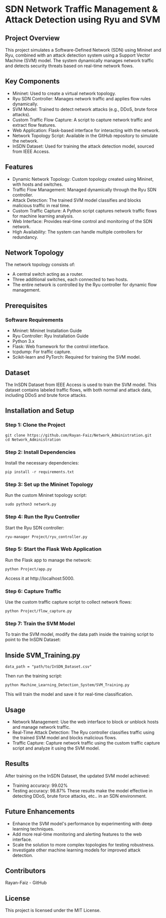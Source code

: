 # SDN Network Traffic Management & Attack Detection using Ryu and SVM

## Project Overview
This project simulates a Software-Defined Network (SDN) using Mininet and Ryu, combined with an attack detection system using a Support Vector Machine (SVM) model. The system dynamically manages network traffic and detects security threats based on real-time network flows.

## Key Components
- Mininet: Used to create a virtual network topology.
- Ryu SDN Controller: Manages network traffic and applies flow rules dynamically.
- SVM Model: Trained to detect network attacks (e.g., DDoS, brute force attacks).
- Custom Traffic Flow Capture: A script to capture network traffic and extract flow features.
- Web Application: Flask-based interface for interacting with the network.
- Network Topology Script: Available in the GitHub repository to simulate the network.
- InSDN Dataset: Used for training the attack detection model, sourced from IEEE Access.

## Features
- Dynamic Network Topology: Custom topology created using Mininet, with hosts and switches.
- Traffic Flow Management: Managed dynamically through the Ryu SDN controller.
- Attack Detection: The trained SVM model classifies and blocks malicious traffic in real time.
- Custom Traffic Capture: A Python script captures network traffic flows for machine learning analysis.
- Web Interface: Provides real-time control and monitoring of the SDN network.
- High Availability: The system can handle multiple controllers for redundancy.

## Network Topology
The network topology consists of:
- A central switch acting as a router.
- Three additional switches, each connected to two hosts.
- The entire network is controlled by the Ryu controller for dynamic flow management.

## Prerequisites

### Software Requirements
- Mininet: Mininet Installation Guide
- Ryu Controller: Ryu Installation Guide
- Python 3.x
- Flask: Web framework for the control interface.
- tcpdump: For traffic capture.
- Scikit-learn and PyTorch: Required for training the SVM model.

## Dataset
The InSDN Dataset from IEEE Access is used to train the SVM model. This dataset contains labeled traffic flows, with both normal and attack data, including DDoS and brute force attacks.

## Installation and Setup

### Step 1: Clone the Project
```
git clone https://github.com/Rayan-Faiz/Network_Administration.git
cd Network_Administration
```

### Step 2: Install Dependencies
Install the necessary dependencies:
```
pip install -r requirements.txt
```

### Step 3: Set up the Mininet Topology
Run the custom Mininet topology script:
```
sudo python3 network.py
```

### Step 4: Run the Ryu Controller
Start the Ryu SDN controller:
```
ryu-manager Project/ryu_controller.py
```

### Step 5: Start the Flask Web Application
Run the Flask app to manage the network:
```
python Project/app.py
```
Access it at http://localhost:5000.

### Step 6: Capture Traffic
Use the custom traffic capture script to collect network flows:
```
python Project/flow_capture.py
```

### Step 7: Train the SVM Model
To train the SVM model, modify the data path inside the training script to point to the InSDN Dataset:

## Inside SVM_Training.py
```
data_path = "path/to/InSDN_Dataset.csv"
```
Then run the training script:
```
python Machine_Learning_Detection_System/SVM_Training.py
```
This will train the model and save it for real-time classification.

## Usage
- Network Management: Use the web interface to block or unblock hosts and manage network traffic.
- Real-Time Attack Detection: The Ryu controller classifies traffic using the trained SVM model and blocks malicious flows.
- Traffic Capture: Capture network traffic using the custom traffic capture script and analyze it using the SVM model.

## Results
After training on the InSDN Dataset, the updated SVM model achieved:
- Training accuracy: 99.02%
- Testing accuracy: 98.87%
These results make the model effective in detecting DDoS, brute force attacks, etc.. in an SDN environment.

## Future Enhancements
- Enhance the SVM model's performance by experimenting with deep learning techniques.
- Add more real-time monitoring and alerting features to the web interface.
- Scale the solution to more complex topologies for testing robustness.
- Investigate other machine learning models for improved attack detection.

## Contributors
Rayan-Faiz - GitHub

## License
This project is licensed under the MIT License.

